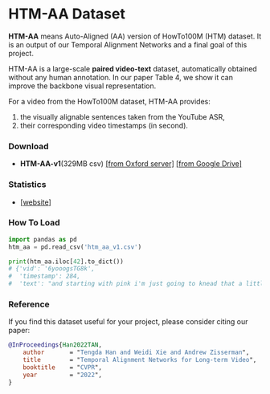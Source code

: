 # HTM-AA Dataset

**HTM-AA** means Auto-Aligned (AA) version of HowTo100M (HTM) dataset. It is an output of our Temporal Alignment Networks and a final goal of this project. 

HTM-AA is a large-scale **paired video-text** dataset, automatically obtained without any human annotation. 
In our paper Table 4, we show it can improve the backbone visual representation.

For a video from the HowTo100M dataset, HTM-AA provides: 
1. the visually alignable sentences taken from the YouTube ASR, 
2. their corresponding video timestamps (in second).

### Download

* **HTM-AA-v1**(329MB csv) [[from Oxford server]](https://www.robots.ox.ac.uk/~vgg/research/tan/#htm-aa)
[[from Google Drive]](https://drive.google.com/file/d/1_V2LfMil5wnWfxDkzBtSYCw7YUUSjzqE/view?usp=sharing)

### Statistics

* [[website]](https://www.robots.ox.ac.uk/~vgg/research/tan/htm_aa_stats.html)


### How To Load

```python
import pandas as pd
htm_aa = pd.read_csv('htm_aa_v1.csv')

print(htm_aa.iloc[42].to_dict())
# {'vid': '6yooogsTG8k',
#  'timestamp': 284,
#  'text': "and starting with pink i'm just going to knead that a little bit just to make it nice and smooth"}
```

### Reference

If you find this dataset useful for your project, please consider citing our paper:
```bibtex
@InProceedings{Han2022TAN,
    author       = "Tengda Han and Weidi Xie and Andrew Zisserman",
    title        = "Temporal Alignment Networks for Long-term Video",
    booktitle    = "CVPR",
    year         = "2022",
}
```